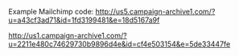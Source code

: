 Example Mailchimp code:
http://us5.campaign-archive1.com/?u=a43cf3ad71&id=1fd3199481&e=18d5167a9f

http://us1.campaign-archive1.com/?u=2211e480c74629730b9896d4e&id=cf4e503154&e=5de33447fe